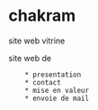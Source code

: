 chakram
=======

site web vitrine


site web de
    
        * presentation 
        * contact
        * mise en valeur
        * envoie de mail
